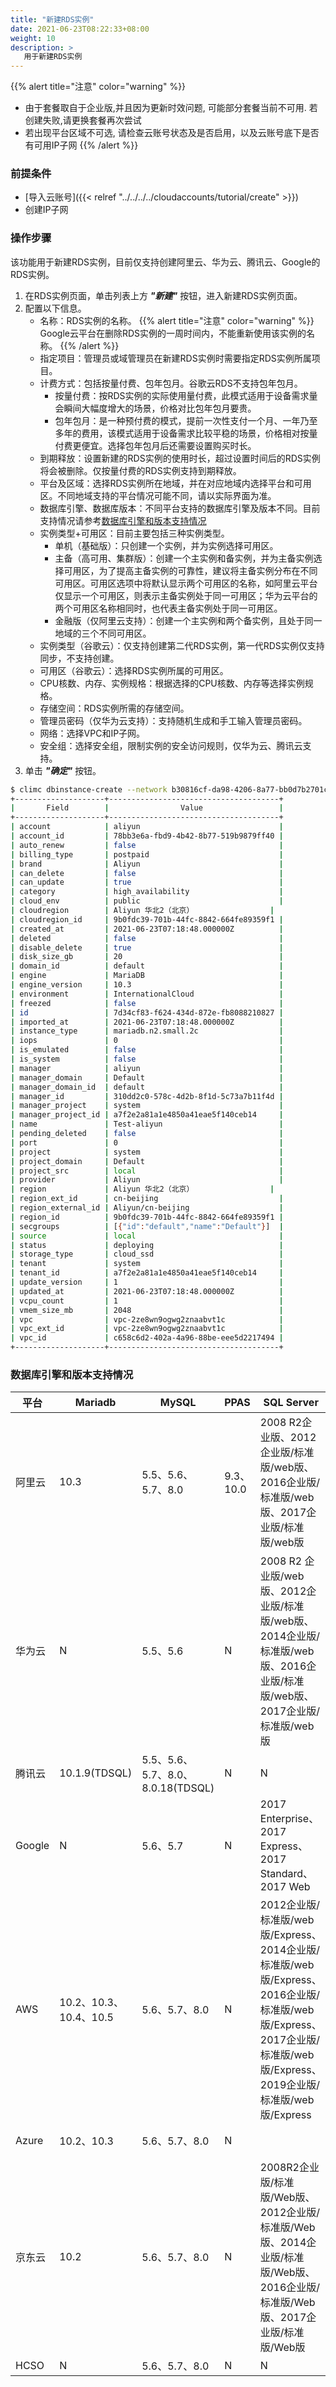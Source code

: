 ```yaml
---
title: "新建RDS实例"
date: 2021-06-23T08:22:33+08:00
weight: 10
description: >
   用于新建RDS实例
---
```


{{% alert title="注意" color="warning" %}}
- 由于套餐取自于企业版,并且因为更新时效问题, 可能部分套餐当前不可用. 若创建失败,请更换套餐再次尝试
- 若出现平台区域不可选, 请检查云账号状态及是否启用，以及云账号底下是否有可用IP子网
{{% /alert %}}
 

### 前提条件

- [导入云账号]({{< relref "../../../../cloudaccounts/tutorial/create" >}})
- 创建IP子网

### 操作步骤

该功能用于新建RDS实例，目前仅支持创建阿里云、华为云、腾讯云、Google的RDS实例。

1. 在RDS实例页面，单击列表上方 **_"新建"_** 按钮，进入新建RDS实例页面。
2. 配置以下信息。
    - 名称：RDS实例的名称。
{{% alert title="注意" color="warning" %}}
Google云平台在删除RDS实例的一周时间内，不能重新使用该实例的名称。
{{% /alert %}}
    - 指定项目：管理员或域管理员在新建RDS实例时需要指定RDS实例所属项目。
    - 计费方式：包括按量付费、包年包月。谷歌云RDS不支持包年包月。
        - 按量付费：按RDS实例的实际使用量付费，此模式适用于设备需求量会瞬间大幅度增大的场景，价格对比包年包月要贵。
        - 包年包月：是一种预付费的模式，提前一次性支付一个月、一年乃至多年的费用，该模式适用于设备需求比较平稳的场景，价格相对按量付费更便宜。选择包年包月后还需要设置购买时长。
    - 到期释放：设置新建的RDS实例的使用时长，超过设置时间后的RDS实例将会被删除。仅按量付费的RDS实例支持到期释放。
    - 平台及区域：选择RDS实例所在地域，并在对应地域内选择平台和可用区。不同地域支持的平台情况可能不同，请以实际界面为准。
    - 数据库引擎、数据库版本：不同平台支持的数据库引擎及版本不同。目前支持情况请参考[数据库引擎和版本支持情况](#数据库引擎和版本支持情况)
    - 实例类型+可用区：目前主要包括三种实例类型。
        - 单机（基础版）：只创建一个实例，并为实例选择可用区。
        - 主备（高可用、集群版）：创建一个主实例和备实例，并为主备实例选择可用区，为了提高主备实例的可靠性，建议将主备实例分布在不同可用区。可用区选项中将默认显示两个可用区的名称，如阿里云平台仅显示一个可用区，则表示主备实例处于同一可用区；华为云平台的两个可用区名称相同时，也代表主备实例处于同一可用区。
        - 金融版（仅阿里云支持）：创建一个主实例和两个备实例，且处于同一地域的三个不同可用区。
    - 实例类型（谷歌云）：仅支持创建第二代RDS实例，第一代RDS实例仅支持同步，不支持创建。
    - 可用区（谷歌云）：选择RDS实例所属的可用区。
    - CPU核数、内存、实例规格：根据选择的CPU核数、内存等选择实例规格。
    - 存储空间：RDS实例所需的存储空间。
    - 管理员密码（仅华为云支持）：支持随机生成和手工输入管理员密码。
    - 网络：选择VPC和IP子网。
    - 安全组：选择安全组，限制实例的安全访问规则，仅华为云、腾讯云支持。
3. 单击 **_"确定"_** 按钮。


```bash
$ climc dbinstance-create --network b30816cf-da98-4206-8a77-bb0d7b2701c7 --engine MariaDB --engine-version 10.3 --category high_availability --storage-type cloud_ssd --secgroup default --disk-size-gb 20 --instance-type mariadb.n2.small.2c Test-aliyun
+--------------------+--------------------------------------+
|       Field        |                Value                 |
+--------------------+--------------------------------------+
| account            | aliyun                               |
| account_id         | 78bb3e6a-fbd9-4b42-8b77-519b9879ff40 |
| auto_renew         | false                                |
| billing_type       | postpaid                             |
| brand              | Aliyun                               |
| can_delete         | false                                |
| can_update         | true                                 |
| category           | high_availability                    |
| cloud_env          | public                               |
| cloudregion        | Aliyun 华北2（北京）                 |
| cloudregion_id     | 9b0fdc39-701b-44fc-8842-664fe89359f1 |
| created_at         | 2021-06-23T07:18:48.000000Z          |
| deleted            | false                                |
| disable_delete     | true                                 |
| disk_size_gb       | 20                                   |
| domain_id          | default                              |
| engine             | MariaDB                              |
| engine_version     | 10.3                                 |
| environment        | InternationalCloud                   |
| freezed            | false                                |
| id                 | 7d34cf83-f624-434d-872e-fb8088210827 |
| imported_at        | 2021-06-23T07:18:48.000000Z          |
| instance_type      | mariadb.n2.small.2c                  |
| iops               | 0                                    |
| is_emulated        | false                                |
| is_system          | false                                |
| manager            | aliyun                               |
| manager_domain     | Default                              |
| manager_domain_id  | default                              |
| manager_id         | 310dd2c0-578c-4d2b-8f1d-5c73a7b11f4d |
| manager_project    | system                               |
| manager_project_id | a7f2e2a81a1e4850a41eae5f140ceb14     |
| name               | Test-aliyun                          |
| pending_deleted    | false                                |
| port               | 0                                    |
| project            | system                               |
| project_domain     | Default                              |
| project_src        | local                                |
| provider           | Aliyun                               |
| region             | Aliyun 华北2（北京）                 |
| region_ext_id      | cn-beijing                           |
| region_external_id | Aliyun/cn-beijing                    |
| region_id          | 9b0fdc39-701b-44fc-8842-664fe89359f1 |
| secgroups          | [{"id":"default","name":"Default"}]  |
| source             | local                                |
| status             | deploying                            |
| storage_type       | cloud_ssd                            |
| tenant             | system                               |
| tenant_id          | a7f2e2a81a1e4850a41eae5f140ceb14     |
| update_version     | 1                                    |
| updated_at         | 2021-06-23T07:18:48.000000Z          |
| vcpu_count         | 1                                    |
| vmem_size_mb       | 2048                                 |
| vpc                | vpc-2ze8wn9ogwg2znaabvt1c            |
| vpc_ext_id         | vpc-2ze8wn9ogwg2znaabvt1c            |
| vpc_id             | c658c6d2-402a-4a96-88be-eee5d2217494 |
+--------------------+--------------------------------------+
```


### 数据库引擎和版本支持情况


 平台 | Mariadb | MySQL | PPAS |  SQL Server | PostgreSQL | percona 
----- | ----- | -----| -----|-----|-----|-----
 阿里云 | 10.3 | 5.5、5.6、5.7、8.0| 9.3、10.0 | 2008 R2企业版、2012企业版/标准版/web版、2016企业版/标准版/web版、2017企业版/标准版/web版 | N | N |
 华为云 | N | 5.5、5.6 | N | 2008 R2 企业版/web版、2012企业版/标准版/web版、2014企业版/标准版/web版、2016企业版/标准版/web版、2017企业版/标准版/web版 | 9.5、9.6、10、11、增强版 | N |
 腾讯云 | 10.1.9(TDSQL) | 5.5、5.6、5.7、8.0、8.0.18(TDSQL) | N | N | 5.7.17(TDSQL) |
 Google | N | 5.6、5.7 | N | 2017 Enterprise、2017 Express、2017 Standard、2017 Web | 9.6、10、11 | N |
 AWS | 10.2、10.3、10.4、10.5 | 5.6、5.7、8.0 | N | 2012企业版/标准版/web版/Express、2014企业版/标准版/web版/Express、2016企业版/标准版/web版/Express、2017企业版/标准版/web版/Express、2019企业版/标准版/web版/Express | 9.6、10、11、12、13 | N |
 Azure | 10.2、10.3 | 5.6、5.7、8.0 | N | | 9.5、9.6、10、11 | N |
 京东云 | 10.2 | 5.6、5.7、8.0 | N | 2008R2企业版/标准版/Web版、2012企业版/标准版/Web版、2014企业版/标准版/Web版、2016企业版/标准版/Web版、2017企业版/标准版/Web版 | 9.6、10、11、12、13 | 5.7 |
 HCSO | N | 5.6、5.7、8.0 | N | N | N| N |

